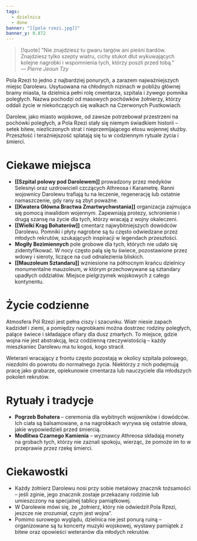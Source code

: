 ```yaml
---
tags:
  - dzielnica
  - done
banner: "[[pola rzezi.jpg]]"
banner_y: 0.872
---
```

>[!quote] "Nie znajdziesz tu gwaru targów ani pieśni bardów. Znajdziesz tylko szepty wiatru, cichy stukot dłut wykuwających kolejne nagrobki i wspomnienia tych, którzy poszli przed tobą."  
— _Pierre Jeoun Tzy_

Pola Rzezi to jedno z najbardziej ponurych, a zarazem najważniejszych miejsc Darolewu. Usytuowana na chłodnych nizinach w pobliżu głównej bramy miasta, ta dzielnica pełni rolę cmentarza, szpitala i żywego pomnika poległych. Nazwa pochodzi od masowych pochówków żołnierzy, którzy oddali życie w niekończących się walkach na Czerwonych Pustkowiach.

Darolew, jako miasto wojskowe, od zawsze potrzebował przestrzeni na pochówki poległych, a Pola Rzezi stały się niemym świadkiem historii – setek bitew, niezliczonych strat i nieprzemijającego etosu wojennej służby. Przeszłość i teraźniejszość splatają się tu w codziennym rytuale życia i śmierci.
# **Ciekawe miejsca**
- **[[Szpital polowy pod Darolewem]]** 
	prowadzony przez medyków Selesnyi oraz uzdrowicieli czczących Athreosa i Karametrę. Ranni wojownicy Darolewu trafiają tu na leczenie, regenerację lub ostatnie namaszczenie, gdy rany są zbyt poważne.
- **[[Kwatera Główna Bractwa Zmartwychwstania]]**
	organizacja zajmująca się pomocą inwalidom wojennym. Zapewniają protezy, schronienie i drugą szansę na życie dla tych, którzy wracają z wojny okaleczeni.
- **[[Wielki Krąg Bohaterów]]**
	cmentarz najwybitniejszych dowódców Darolewu. Pomniki i płyty nagrobne są tu często odwiedzane przez młodych rekrutów, szukających inspiracji w legendach przeszłości.
- **Mogiły Bezimiennych**
	pole grobowe dla tych, których nie udało się zidentyfikować. W nocy często palą się tu świece, pozostawione przez wdowy i sieroty, liczące na cud odnalezienia bliskich.
- **[[Mauzoleum Sztandaru]]**
	wzniesione na północnym krańcu dzielnicy monumentalne mauzoleum, w którym przechowywane są sztandary upadłych oddziałów. Miejsce pielgrzymek wojskowych z całego kontynentu.
# **Życie codzienne**
Atmosfera Pól Rzezi jest pełna ciszy i szacunku. Wiatr niesie zapach kadzideł i ziemi, a pomiędzy nagrobkami można dostrzec rodziny poległych, palące świece i składające ofiary dla dusz zmarłych. To miejsce, gdzie wojna nie jest abstrakcją, lecz codzienną rzeczywistością – każdy mieszkaniec Darolewu ma tu kogoś, kogo stracił.

Weterani wracający z frontu często pozostają w okolicy szpitala polowego, niezdolni do powrotu do normalnego życia. Niektórzy z nich podejmują pracę jako grabarze, opiekunowie cmentarza lub nauczyciele dla młodszych pokoleń rekrutów.
# **Rytuały i tradycje**
- **Pogrzeb Bohatera** – ceremonia dla wybitnych wojowników i dowódców. Ich ciała są balsamowane, a na nagrobkach wyrywa się ostatnie słowa, jakie wypowiedzieli przed śmiercią.
- **Modlitwa Czarnego Kamienia** – wyznawcy Athreosa składają monety na grobach tych, którzy nie zaznali spokoju, wierząc, że pomoże im to w przeprawie przez rzekę śmierci.
# **Ciekawostki**
- Każdy żołnierz Darolewu nosi przy sobie metalowy znacznik tożsamości – jeśli zginie, jego znacznik zostaje przekazany rodzinie lub umieszczony na specjalnej tablicy pamiątkowej.
- W Darolewie mówi się, że „żołnierz, który nie odwiedził Pola Rzezi, jeszcze nie zrozumiał, czym jest wojna”.
- Pomimo surowego wyglądu, dzielnica nie jest ponurą ruiną – organizowane są tu koncerty muzyki wojskowej, wystawy pamiątek z bitew oraz opowieści weteranów dla młodych rekrutów.